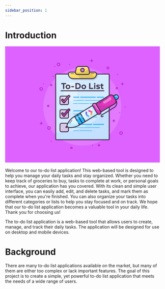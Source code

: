 ```yaml
---
sidebar_position: 1
---
```


# Introduction

![To-dolist](./todolist.png)

Welcome to our to-do list application! This web-based tool is designed to help you manage your daily tasks and stay organized. Whether you need to keep track of groceries to buy, tasks to complete at work, or personal goals to achieve, our application has you covered. With its clean and simple user interface, you can easily add, edit, and delete tasks, and mark them as complete when you're finished. You can also organize your tasks into different categories or lists to help you stay focused and on track. We hope that our to-do list application becomes a valuable tool in your daily life. Thank you for choosing us!

The to-do list application is a web-based tool that allows users to create, manage, and track their daily tasks. The application will be designed for use on desktop and mobile devices.

# Background

There are many to-do list applications available on the market, but many of them are either too complex or lack important features. The goal of this project is to create a simple, yet powerful to-do list application that meets the needs of a wide range of users.
